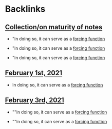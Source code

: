 
# Backlinks
## [Collection/on maturity of notes](<Collection/on maturity of notes.md>)
- "In doing so, it can serve as a [forcing function](<forcing function.md>)

- "In doing so, it can serve as a [forcing function](<forcing function.md>)

- "In doing so, it can serve as a [forcing function](<forcing function.md>)

## [February 1st, 2021](<February 1st, 2021.md>)
- In doing so, it can serve as a [forcing function](<forcing function.md>)

## [February 3rd, 2021](<February 3rd, 2021.md>)
- ""In doing so, it can serve as a [forcing function](<forcing function.md>)

- ""In doing so, it can serve as a [forcing function](<forcing function.md>)

